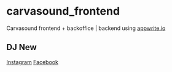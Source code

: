 # carvasound_frontend
Carvasound frontend + backoffice | backend using [appwrite.io](appwrite.io)

## DJ New
[Instagram](https://www.instagram.com/carvasound/)
[Facebook](https://www.facebook.com/carvasound/)
